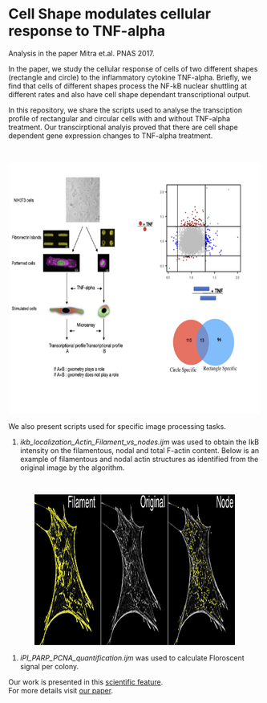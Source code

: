 # Cell Shape modulates cellular response to TNF-alpha
Analysis in the paper Mitra et.al. PNAS 2017. 

In the paper, we study the cellular response of cells of two different shapes (rectangle and circle) to the inflammatory cytokine TNF-alpha. 
Briefly, we find that cells of different shapes process the NF-kB nuclear shuttling at different rates and also have cell shape dependant transcriptional output. 

In this repository, we share the scripts used to analyse the transciption profile of rectangular and circular cells with and without TNF-alpha treatment. Our transcirptional analyis proved that there are cell shape dependent gene expression changes to TNF-alpha treatment. 

<br/>
<p align="center">
<img src='/Expression_Analysis/TNF-alpha-transcription.jpeg' height='500' width='500'><br/>
</p>

We also present scripts used for specific image processing tasks. 
1. *ikb_localization_Actin_Filament_vs_nodes.ijm* was used to obtain the IkB intensity on the filamentous, nodal and total F-actin content.
Below is an example of filamentous and nodal actin structures as identified from the original image by the algorithm. 
<br/>
<p align="center">
<img src='/Image_Analysis/Actin_structures.png' height='300' width='400'><br/>
</p>


1. *iPI_PARP_PCNA_quantification.ijm* was used to calculate Floroscent signal per colony. 

Our work is presented in this [scientific feature](https://mbi.nus.edu.sg/science-features/signaling-in-3d/).
<br/>
For more details visit [our paper](https://www.pnas.org/content/114/20/E3882).  
<br/>

